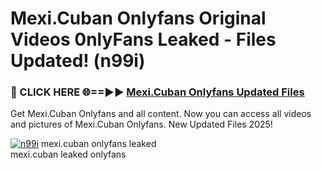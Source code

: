 # Mexi.Cuban Onlyfans Original Videos 0nlyFans Leaked - Files Updated! (n99i)

<h3>🔴 CLICK HERE 🌐==►► <a href="https://tinyurl.com/2jnfzry5" rel="nofollow">Mexi.Cuban Onlyfans Updated Files</a></h3>

Get Mexi.Cuban Onlyfans and all content. Now you can access all videos and pictures of Mexi.Cuban Onlyfans. New Updated Files 2025!

[![n99i](https://i.imgur.com/GyGTBgg.gif)](https://tinyurl.com/2jnfzry5)
mexi.cuban onlyfans leaked<br>
mexi.cuban leaked onlyfans